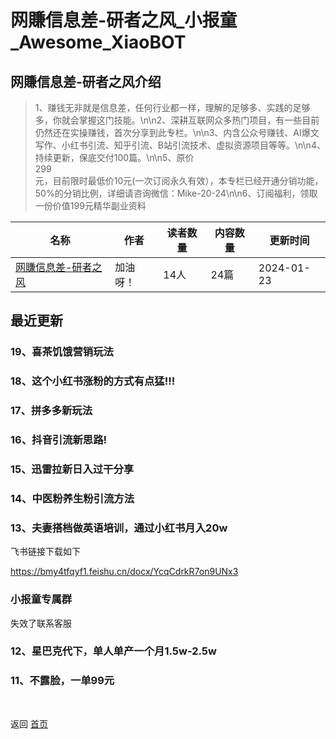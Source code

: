 # 网賺信息差-研者之风_小报童_Awesome_XiaoBOT

## 网賺信息差-研者之风介绍
> 1、赚钱无非就是信息差，任何行业都一样，理解的足够多、实践的足够多，你就会掌握这门技能。\n\n2、深耕互联网众多热门项目，有一些目前仍然还在实操赚钱，首次分享到此专栏。\n\n3、内含公众号赚钱、AI爆文写作、小红书引流、知乎引流、B站引流技术、虚拟资源项目等等。\n\n4、持续更新，保底交付100篇。\n\n5、原价  
299  
元，目前限时最低价10元(一次订阅永久有效），本专栏已经开通分销功能，50%的分销比例，详细请咨询微信：Mike-20-24\n\n6、订阅福利，领取一份价值199元精华副业资料  
  


|名称|作者|读者数量|内容数量|更新时间|
|---|---|---|---|---|
|[网賺信息差-研者之风](https://xiaobot.net/p/yzzf?refer=0b133df9-27dc-423b-8101-639049001c13)|加油呀！|14人|24篇|2024-01-23|

## 最近更新
### 19、喜茶饥饿营销玩法

### 18、这个小红书涨粉的方式有点猛!!!

### 17、拼多多新玩法

### 16、抖音引流新思路!

### 15、迅雷拉新日入过干分享

### 14、中医粉养生粉引流方法

### 13、夫妻搭档做英语培训，通过小红书月入20w

飞书链接下载如下

https://bmy4tfqyf1.feishu.cn/docx/YcqCdrkR7on9UNx3

### 小报童专属群

失效了联系客服

### 12、星巴克代下，单人单产一个月1.5w-2.5w

### 11、不露脸，一单99元


<a href="https://github.com/Reno9527/awesome-xiaobot" style="color: white; text-decoration: none;">awesome-xiaobot</a>

返回 [首页](../README.md)
